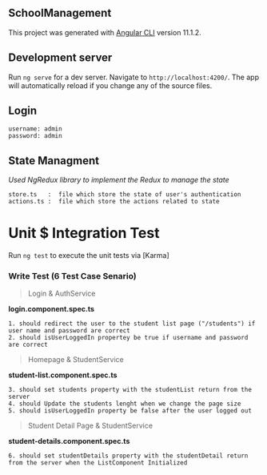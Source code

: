 ## SchoolManagement

This project was generated with [Angular CLI](https://github.com/angular/angular-cli) version 11.1.2.

## Development server

Run `ng serve` for a dev server. Navigate to `http://localhost:4200/`. The app will automatically reload if you change any of the source files.

## Login 

    username: admin
    password: admin

## State Managment

*Used NgRedux library to implement the Redux to manage the state*

    store.ts   :  file which store the state of user's authentication 
    actions.ts :  file which store the actions related to state

 
# Unit $ Integration Test

Run `ng test` to execute the unit tests via [Karma]

### Write Test (6 Test Case Senario)

>Login & AuthService
 
**login.component.spec.ts**

    1. should redirect the user to the student list page ("/students") if user name and password are correct
    2. should isUserLoggedIn propertey be true if username and password are correct
 >Homepage & StudentService
 
**student-list.component.spec.ts**

    3. should set students property with the studentList return from the server
    4. should Update the students lenght when we change the page size
    5. should isUserLoggedIn property be false after the user logged out

>Student Detail Page & StudentService
 
 **student-details.component.spec.ts**
 
	6. should set studentDetails property with the studentDetail return from the server when the ListComponent Initialized
